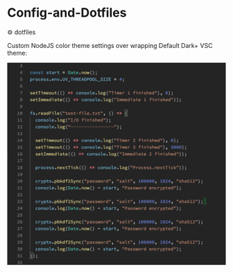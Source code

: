 # Config-and-Dotfiles
:gear:  dotfiles

Custom NodeJS color theme settings over wrapping Default Dark+ VSC theme:

![](https://github.com/tmcarmichael/Config-and-Dotfiles/blob/master/js-theme-sample.png)
